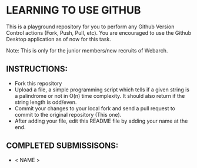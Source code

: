 # LEARNING TO USE GITHUB
This is a playground repository for you to perform any Github Version Control actions (Fork, Push, Pull, etc). You are encouraged to use the Github Desktop application as of now for this task.

Note: This is only for the junior members/new recruits of Webarch.

## INSTRUCTIONS:
- Fork this repository
- Upload a file, a simple programming script which tells if a given string is a palindrome or not in O(n) time complexity. It should also return if the string length is odd/even.
- Commit your changes to your local fork and send a pull request to commit to the original repository (This one).
- After adding your file, edit this README file by adding your name at the end.

## COMPLETED SUBMISSISONS:
- < NAME >

